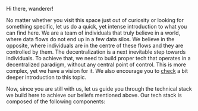 Hi there, wanderer!

No matter whether you visit this space just out of curiosity or looking for something specific, let us do a quick, yet intense introduction to what you can find here. We are a team of individuals that truly believe in a world, where data flows do not end up in a few data silos. We believe in the opposite, where individuals are in the centre of these flows and they are controlled by them. The decentralization is a next inevitable step towards individuals. To achieve that, we need to build proper tech that operates in a decentralized paradigm, without any central point of control. This is more complex, yet we have a vision for it. We also encourage you to [check](https://humancolossus.foundation/blog/dde-first-contact) a bit deeper introduction to this topic.

Now, since you are still with us, let us guide you through the technical stack we build here to achieve our beliefs mentioned above. Our tech stack is composed of the following components:




<!--

**Here are some ideas to get you started:**

🙋‍♀️ A short introduction - what is your organization all about?
🌈 Contribution guidelines - how can the community get involved?
👩‍💻 Useful resources - where can the community find your docs? Is there anything else the community should know?
🍿 Fun facts - what does your team eat for breakfast?
🧙 Remember, you can do mighty things with the power of [Markdown](https://docs.github.com/github/writing-on-github/getting-started-with-writing-and-formatting-on-github/basic-writing-and-formatting-syntax)
-->
